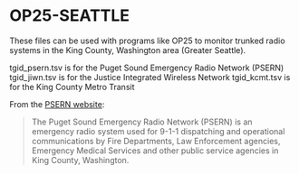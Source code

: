 # OP25-SEATTLE

These files can be used with programs like OP25 to monitor trunked radio systems in the King County, Washington area (Greater Seattle).

tgid_psern.tsv is for the Puget Sound Emergency Radio Network (PSERN)
tgid_jiwn.tsv is for the Justice Integrated Wireless Network
tgid_kcmt.tsv is for the King County Metro Transit

From the [PSERN website](https://psern.org/):

> The Puget Sound Emergency Radio Network (PSERN) is an emergency radio system used for 9-1-1 dispatching and operational communications by Fire Departments, Law Enforcement agencies, Emergency Medical Services and other public service agencies in King County, Washington.
